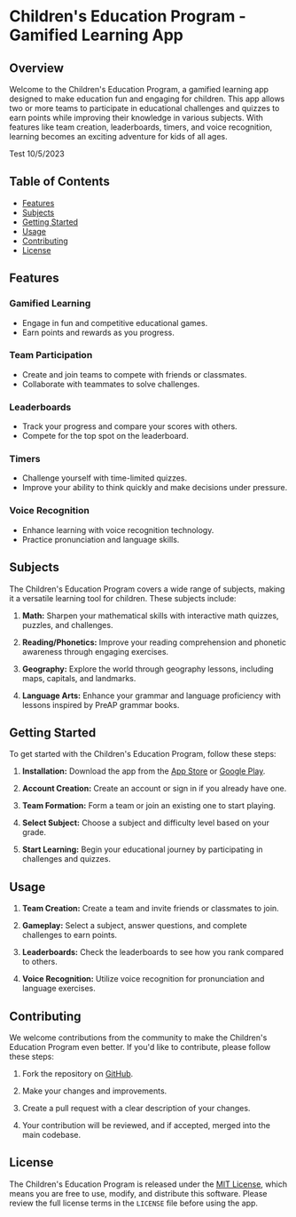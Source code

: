 # Children's Education Program - Gamified Learning App

## Overview

Welcome to the Children's Education Program, a gamified learning app designed to make education fun and engaging for children. This app allows two or more teams to participate in educational challenges and quizzes to earn points while improving their knowledge in various subjects. With features like team creation, leaderboards, timers, and voice recognition, learning becomes an exciting adventure for kids of all ages.

Test 10/5/2023

## Table of Contents

- [Features](#features)
- [Subjects](#subjects)
- [Getting Started](#getting-started)
- [Usage](#usage)
- [Contributing](#contributing)
- [License](#license)

## Features

### Gamified Learning

- Engage in fun and competitive educational games.
- Earn points and rewards as you progress.

### Team Participation

- Create and join teams to compete with friends or classmates.
- Collaborate with teammates to solve challenges.

### Leaderboards

- Track your progress and compare your scores with others.
- Compete for the top spot on the leaderboard.

### Timers

- Challenge yourself with time-limited quizzes.
- Improve your ability to think quickly and make decisions under pressure.

### Voice Recognition

- Enhance learning with voice recognition technology.
- Practice pronunciation and language skills.

## Subjects

The Children's Education Program covers a wide range of subjects, making it a versatile learning tool for children. These subjects include:

1. **Math:** Sharpen your mathematical skills with interactive math quizzes, puzzles, and challenges.

2. **Reading/Phonetics:** Improve your reading comprehension and phonetic awareness through engaging exercises.

3. **Geography:** Explore the world through geography lessons, including maps, capitals, and landmarks.

4. **Language Arts:** Enhance your grammar and language proficiency with lessons inspired by PreAP grammar books.

## Getting Started

To get started with the Children's Education Program, follow these steps:

1. **Installation:** Download the app from the [App Store](https://www.exampleappstorelink.com) or [Google Play](https://www.examplegoogleplaylink.com).

2. **Account Creation:** Create an account or sign in if you already have one.

3. **Team Formation:** Form a team or join an existing one to start playing.

4. **Select Subject:** Choose a subject and difficulty level based on your grade.

5. **Start Learning:** Begin your educational journey by participating in challenges and quizzes.

## Usage

1. **Team Creation:** Create a team and invite friends or classmates to join.

2. **Gameplay:** Select a subject, answer questions, and complete challenges to earn points.

3. **Leaderboards:** Check the leaderboards to see how you rank compared to others.

4. **Voice Recognition:** Utilize voice recognition for pronunciation and language exercises.

## Contributing

We welcome contributions from the community to make the Children's Education Program even better. If you'd like to contribute, please follow these steps:

1. Fork the repository on [GitHub](https://github.com/yourrepository).

2. Make your changes and improvements.

3. Create a pull request with a clear description of your changes.

4. Your contribution will be reviewed, and if accepted, merged into the main codebase.

## License

The Children's Education Program is released under the [MIT License](LICENSE), which means you are free to use, modify, and distribute this software. Please review the full license terms in the `LICENSE` file before using the app.

